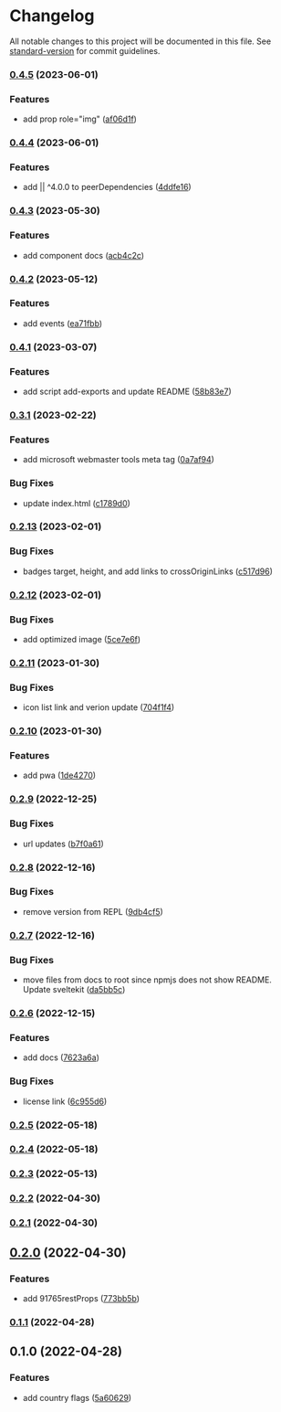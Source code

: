 # Changelog

All notable changes to this project will be documented in this file. See [standard-version](https://github.com/conventional-changelog/standard-version) for commit guidelines.

### [0.4.5](https://github.com/shinokada/svelte-flags/compare/v0.4.4...v0.4.5) (2023-06-01)


### Features

* add prop role="img" ([af06d1f](https://github.com/shinokada/svelte-flags/commit/af06d1f705949db275a6284f61a49a220d08304f))

### [0.4.4](https://github.com/shinokada/svelte-flags/compare/v0.4.3...v0.4.4) (2023-06-01)

### Features

- add || ^4.0.0 to peerDependencies ([4ddfe16](https://github.com/shinokada/svelte-flags/commit/4ddfe16382a8ee0bd6a4684fa4b8497aba7bb2d5))

### [0.4.3](https://github.com/shinokada/svelte-flags/compare/v0.4.2...v0.4.3) (2023-05-30)

### Features

- add component docs ([acb4c2c](https://github.com/shinokada/svelte-flags/commit/acb4c2cb7bc933b987baeca1ce69262c0b7e604a))

### [0.4.2](https://github.com/shinokada/svelte-flags/compare/v0.4.1...v0.4.2) (2023-05-12)

### Features

- add events ([ea71fbb](https://github.com/shinokada/svelte-flags/commit/ea71fbbfd556e470d2aaa1861e7020c6a800164c))

### [0.4.1](https://github.com/shinokada/svelte-flags/compare/v0.3.1...v0.4.1) (2023-03-07)

### Features

- add script add-exports and update README ([58b83e7](https://github.com/shinokada/svelte-flags/commit/58b83e7069ba18b4b9021a0381e6e0145fd4d999))

### [0.3.1](https://github.com/shinokada/svelte-flags/compare/v0.2.13...v0.3.1) (2023-02-22)

### Features

- add microsoft webmaster tools meta tag ([0a7af94](https://github.com/shinokada/svelte-flags/commit/0a7af945fe0cece4deb3ab2411d586eb9da44e7a))

### Bug Fixes

- update index.html ([c1789d0](https://github.com/shinokada/svelte-flags/commit/c1789d0cc68d6aff42dfe064fd868e62003276bb))

### [0.2.13](https://github.com/shinokada/svelte-flags/compare/v0.2.12...v0.2.13) (2023-02-01)

### Bug Fixes

- badges target, height, and add links to crossOriginLinks ([c517d96](https://github.com/shinokada/svelte-flags/commit/c517d966922576d5952d22b5f32d6df91730cc90))

### [0.2.12](https://github.com/shinokada/svelte-flags/compare/v0.2.11...v0.2.12) (2023-02-01)

### Bug Fixes

- add optimized image ([5ce7e6f](https://github.com/shinokada/svelte-flags/commit/5ce7e6f32eedc81df1b70b4d0382ca7379f59ac8))

### [0.2.11](https://github.com/shinokada/svelte-flags/compare/v0.2.10...v0.2.11) (2023-01-30)

### Bug Fixes

- icon list link and verion update ([704f1f4](https://github.com/shinokada/svelte-flags/commit/704f1f4a6f731f818be6d23c3a4bca22bd07a7e2))

### [0.2.10](https://github.com/shinokada/svelte-flags/compare/v0.2.9...v0.2.10) (2023-01-30)

### Features

- add pwa ([1de4270](https://github.com/shinokada/svelte-flags/commit/1de42702f6d7438a5347f4e77ae03dbd20f5e93e))

### [0.2.9](https://github.com/shinokada/svelte-flags/compare/v0.2.8...v0.2.9) (2022-12-25)

### Bug Fixes

- url updates ([b7f0a61](https://github.com/shinokada/svelte-flags/commit/b7f0a61649953489c744aaee1f3b20c19182a93e))

### [0.2.8](https://github.com/shinokada/svelte-flags/compare/v0.2.7...v0.2.8) (2022-12-16)

### Bug Fixes

- remove version from REPL ([9db4cf5](https://github.com/shinokada/svelte-flags/commit/9db4cf5c6b998493bf21960084e8f8ab63f7c9f1))

### [0.2.7](https://github.com/shinokada/svelte-flags/compare/v0.2.6...v0.2.7) (2022-12-16)

### Bug Fixes

- move files from docs to root since npmjs does not show README. Update sveltekit ([da5bb5c](https://github.com/shinokada/svelte-flags/commit/da5bb5c1c616da9b18dd5f1a5bd324500012436f))

### [0.2.6](https://github.com/shinokada/svelte-flags/compare/v0.2.5...v0.2.6) (2022-12-15)

### Features

- add docs ([7623a6a](https://github.com/shinokada/svelte-flags/commit/7623a6a770faac2d07772a16b4dfaf04df1cc67e))

### Bug Fixes

- license link ([6c955d6](https://github.com/shinokada/svelte-flags/commit/6c955d64b0c3e371fecdd95e05e1fd923690a369))

### [0.2.5](https://github.com/shinokada/svelte-flags/compare/v0.2.4...v0.2.5) (2022-05-18)

### [0.2.4](https://github.com/shinokada/svelte-flags/compare/v0.2.3...v0.2.4) (2022-05-18)

### [0.2.3](https://github.com/shinokada/svelte-flags/compare/v0.2.2...v0.2.3) (2022-05-13)

### [0.2.2](https://github.com/shinokada/svelte-flags/compare/v0.2.1...v0.2.2) (2022-04-30)

### [0.2.1](https://github.com/shinokada/svelte-flags/compare/v0.2.0...v0.2.1) (2022-04-30)

## [0.2.0](https://github.com/shinokada/svelte-flags/compare/v0.1.1...v0.2.0) (2022-04-30)

### Features

- add 91765restProps ([773bb5b](https://github.com/shinokada/svelte-flags/commit/773bb5bcbf5ff77edc7a2d3872129c577ffc3852))

### [0.1.1](https://github.com/shinokada/svelte-flags/compare/v0.1.0...v0.1.1) (2022-04-28)

## 0.1.0 (2022-04-28)

### Features

- add country flags ([5a60629](https://github.com/shinokada/svelte-flags/commit/5a60629b6809a6d95634fba9acc18a2749753227))
